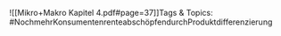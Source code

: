 
![[Mikro+Makro Kapitel 4.pdf#page=37]]Tags & Topics:
   #NochmehrKonsumentenrenteabschöpfendurchProduktdifferenzierung